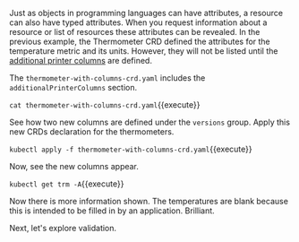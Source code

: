 Just as objects in programming languages can have attributes, a resource can also have typed attributes. When you request information about a resource or list of resources these attributes can be revealed. In the previous example, the Thermometer CRD defined the attributes for the temperature metric and its units. However, they will not be listed until the [additional printer columns](https://kubernetes.io/docs/tasks/access-kubernetes-api/custom-resources/custom-resource-definitions/#additional-printer-columns) are defined.

The `thermometer-with-columns-crd.yaml` includes the `additionalPrinterColumns` section.

`cat thermometer-with-columns-crd.yaml`{{execute}}

See how two new columns are defined under the `versions` group. Apply this new CRDs declaration for the thermometers.

`kubectl apply -f thermometer-with-columns-crd.yaml`{{execute}}

Now, see the new columns appear.

`kubectl get trm -A`{{execute}}

Now there is more information shown. The temperatures are blank because this is intended to be filled in by an application. Brilliant.

Next, let's explore validation.
